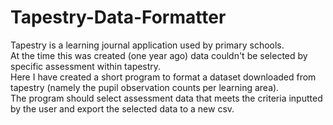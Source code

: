 # Tapestry-Data-Formatter
Tapestry is a learning journal application used by primary schools.\
At the time this was created (one year ago) data couldn't be selected by specific assessment within tapestry.\
Here I have created a short program to format a dataset downloaded from tapestry (namely the pupil observation counts per learning area).\
The program should select assessment data that meets the criteria inputted by the user and export the selected data to a new csv.
  
